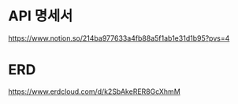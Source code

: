 # API 명세서
https://www.notion.so/214ba977633a4fb88a5f1ab1e31d1b95?pvs=4

# ERD
https://www.erdcloud.com/d/k2SbAkeRER8GcXhmM

